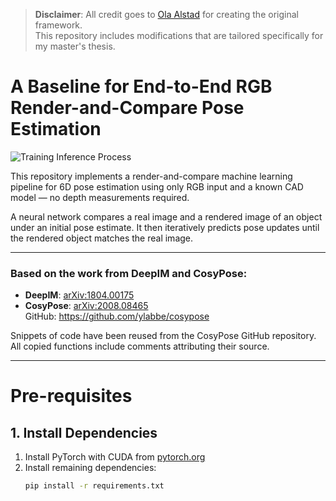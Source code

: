 <!-- 
All credit goes to Ola Alstad (https://github.com/olaals/end-to-end-RGB-pose-estimation-baseline) 
for creating the framework. This GitHub contains changes that are tailored for my master thesis.
-->

> **Disclaimer**: All credit goes to [Ola Alstad](https://github.com/olaals/end-to-end-RGB-pose-estimation-baseline) for creating the original framework.  
> This repository includes modifications that are tailored specifically for my master's thesis.

# A Baseline for End-to-End RGB Render-and-Compare Pose Estimation

![Training Inference Process](docs/example.png "Training inference process")

This repository implements a render-and-compare machine learning pipeline for 6D pose estimation using only RGB input and a known CAD model — no depth measurements required.

A neural network compares a real image and a rendered image of an object under an initial pose estimate. It then iteratively predicts pose updates until the rendered object matches the real image.

---

### Based on the work from DeepIM and CosyPose:

- **DeepIM**: [arXiv:1804.00175](https://arxiv.org/abs/1804.00175)  
- **CosyPose**: [arXiv:2008.08465](https://arxiv.org/abs/2008.08465)  
  GitHub: https://github.com/ylabbe/cosypose

Snippets of code have been reused from the CosyPose GitHub repository. All copied functions include comments attributing their source.

---

# Pre-requisites

## 1. Install Dependencies

1. Install PyTorch with CUDA from [pytorch.org](https://pytorch.org/get-started/locally/)
2. Install remaining dependencies:
   ```bash
   pip install -r requirements.txt
